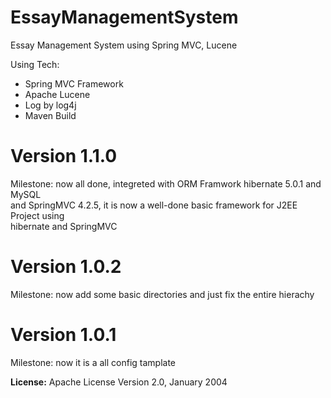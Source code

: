 # EssayManagementSystem
Essay Management System using  Spring MVC, Lucene

Using Tech:
- Spring MVC Framework
- Apache Lucene
- Log by log4j
- Maven Build

# Version 1.1.0
Milestone: now all done, integreted with ORM Framwork hibernate 5.0.1 and MySQL  
and SpringMVC 4.2.5, it is now a well-done basic framework for J2EE Project using  
hibernate and SpringMVC  
# Version 1.0.2
Milestone: now add some basic directories and just fix the entire hierachy
# Version 1.0.1
Milestone: now it is a all config tamplate


**License:**
Apache License Version 2.0, January 2004
